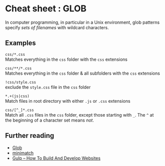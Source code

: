 # Cheat sheet : GLOB

In computer programming, in particular in a Unix environment, glob patterns specify _sets of filenames_ with wildcard characters.

## Examples

`css/*.css`  
Matches everything in the `css` folder with the `css` extensions

`css/**/*.css`  
Matches everything in the `css` folder & all subfolders with the `css` extensions

`!css/style.css`  
exclude the `style.css` file in the `css` folder

`*.+(js|css)`  
Match files in root directory with either `.js` or `.css` extensions

`css/[^_]*.css`  
Match all `.css` files in the `css` folder, except those starting with `_`. The `^` at the beginning of a character set means _not_.

## Further reading

- [Glob](https://github.com/isaacs/node-glob)
- [minimatch](https://github.com/isaacs/minimatch)
- [Gulp – How To Build And Develop Websites](https://www.smashingmagazine.com/2014/06/building-with-gulp/)

